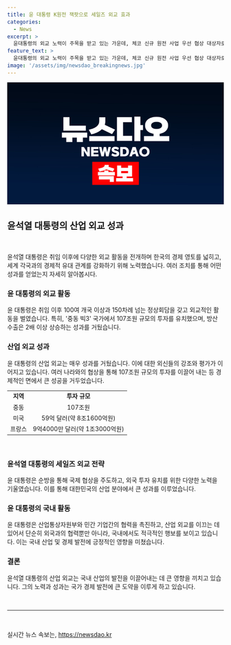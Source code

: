 ```yaml
---
title: 윤 대통령 K원전 잭팟으로 세일즈 외교 효과
categories:
  - News
excerpt: >
  윤대통령의 외교 노력이 주목을 받고 있는 가운데, 체코 신규 원전 사업 우선 협상 대상자로 선정되었다. 이는 윤 대통령이 세일즈 외교를 이어가며 수십조원에 이르는 투자를 유치하는데 성공한 결과로 평가되고 있다. 윤 대통령은 국내외 정상회담을 통해 중동 국가들로부터 107조원 규모의 투자를 이끌어내는 등 대외 의존도가 높은 우리나라의 경제 영토를 넓히기 위해 총력을 기울이고 있다. 
feature_text: >
  윤대통령의 외교 노력이 주목을 받고 있는 가운데, 체코 신규 원전 사업 우선 협상 대상자로 선정되었다. 이는 윤 대통령이 세일즈 외교를 이어가며 수십조원에 이르는 투자를 유치하는데 성공한 결과로 평가되고 있다. 윤 대통령은 국내외 정상회담을 통해 중동 국가들로부터 107조원 규모의 투자를 이끌어내는 등 대외 의존도가 높은 우리나라의 경제 영토를 넓히기 위해 총력을 기울이고 있다. 
image: '/assets/img/newsdao_breakingnews.jpg'
---
```


<p><img src="/assets/img/newsdao_breakingnews.jpg" alt="ontimetimes 속보" /></p>

<h2 data-ke-size="size26">윤석열 대통령의 산업 외교 성과</h2>

<p data-ke-size="size16">&nbsp;</p>

<p>윤석열 대통령은 취임 이후에 다양한 외교 활동을 전개하며 한국의 경제 영토를 넓히고, 세계 각국과의 경제적 유대 관계를 강화하기 위해 노력했습니다. 여러 조치를 통해 어떤 성과를 얻었는지 자세히 알아봅시다.</p>

<h3 data-ke-size="size22">윤 대통령의 외교 활동</h3>

<p data-ke-size="size16">윤 대통령은 취임 이후 100여 개국 이상과 150차례 넘는 정상회담을 갖고 외교적인 활동을 벌였습니다. 특히, '중동 빅3' 국가에서 107조원 규모의 투자를 유치했으며, 방산 수출은 2배 이상 상승하는 성과를 거뒀습니다.</p>

<h3 data-ke-size="size22">산업 외교 성과</h3>

<p data-ke-size="size16">윤 대통령의 산업 외교는 매우 성과를 거뒀습니다. 이에 대한 외신들의 강조와 평가가 이어지고 있습니다. 여러 나라와의 협상을 통해 107조원 규모의 투자를 이끌어 내는 등 경제적인 면에서 큰 성공을 거두었습니다.</p>

<table>
    <tbody>
        <tr>
            <td style="text-align: center; height: 17px;"><b>지역</b></td>
            <td style="text-align: center; height: 17px;"><b>투자 규모</b></td>
        </tr>
        <tr>
            <td style="text-align: center; height: 17px;">중동</td>
            <td style="text-align: center; height: 17px;">107조원</td>
        </tr>
        <tr>
            <td style="text-align: center; height: 17px;">미국</td>
            <td style="text-align: center; height: 17px;">59억 달러(약 8조1600억원)</td>
        </tr>
        <tr>
            <td style="text-align: center; height: 17px;">프랑스</td>
            <td style="text-align: center; height: 17px;">9억4000만 달러(약 1조3000억원)</td>
        </tr>
    </tbody>
</table>

<p data-ke-size="size16">&nbsp;</p>

<h3 data-ke-size="size22">윤석열 대통령의 세일즈 외교 전략</h3>

<p data-ke-size="size16">윤 대통령은 순방을 통해 국제 협상을 주도하고, 외국 투자 유치를 위한 다양한 노력을 기울였습니다. 이를 통해 대한민국의 산업 분야에서 큰 성과를 이루었습니다.</p>

<h3 data-ke-size="size22">윤 대통령의 국내 활동</h3>

<p data-ke-size="size16">윤 대통령은 산업통상자원부와 민간 기업간의 협력을 촉진하고, 산업 외교를 이끄는 데 있어서 단순히 외국과의 협력뿐만 아니라, 국내에서도 적극적인 행보를 보이고 있습니다. 이는 국내 산업 및 경제 발전에 긍정적인 영향을 미쳤습니다.</p>

<h3 data-ke-size="size22">결론</h3>

<p data-ke-size="size16">윤석열 대통령의 산업 외교는 국내 산업의 발전을 이끌어내는 데 큰 영향을 끼치고 있습니다. 그의 노력과 성과는 국가 경제 발전에 큰 도약을 이루게 하고 있습니다.</p>

<p data-ke-size="size16">&nbsp;</p>

<hr>

<p data-ke-size="size16">&nbsp;</p>
실시간 뉴스 속보는, <a href="https://newsdao.kr" rel="dofollow">https://newsdao.kr</a>


